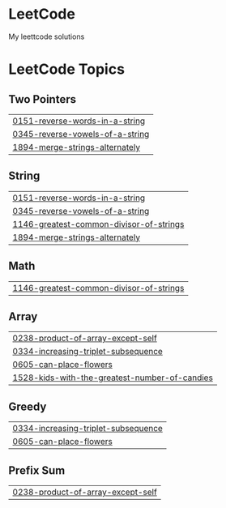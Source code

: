 # LeetCode
My leettcode solutions

<!---LeetCode Topics Start-->
# LeetCode Topics
## Two Pointers
|  |
| ------- |
| [0151-reverse-words-in-a-string](https://github.com/ym2244/LeetCode/tree/master/0151-reverse-words-in-a-string) |
| [0345-reverse-vowels-of-a-string](https://github.com/ym2244/LeetCode/tree/master/0345-reverse-vowels-of-a-string) |
| [1894-merge-strings-alternately](https://github.com/ym2244/LeetCode/tree/master/1894-merge-strings-alternately) |
## String
|  |
| ------- |
| [0151-reverse-words-in-a-string](https://github.com/ym2244/LeetCode/tree/master/0151-reverse-words-in-a-string) |
| [0345-reverse-vowels-of-a-string](https://github.com/ym2244/LeetCode/tree/master/0345-reverse-vowels-of-a-string) |
| [1146-greatest-common-divisor-of-strings](https://github.com/ym2244/LeetCode/tree/master/1146-greatest-common-divisor-of-strings) |
| [1894-merge-strings-alternately](https://github.com/ym2244/LeetCode/tree/master/1894-merge-strings-alternately) |
## Math
|  |
| ------- |
| [1146-greatest-common-divisor-of-strings](https://github.com/ym2244/LeetCode/tree/master/1146-greatest-common-divisor-of-strings) |
## Array
|  |
| ------- |
| [0238-product-of-array-except-self](https://github.com/ym2244/LeetCode/tree/master/0238-product-of-array-except-self) |
| [0334-increasing-triplet-subsequence](https://github.com/ym2244/LeetCode/tree/master/0334-increasing-triplet-subsequence) |
| [0605-can-place-flowers](https://github.com/ym2244/LeetCode/tree/master/0605-can-place-flowers) |
| [1528-kids-with-the-greatest-number-of-candies](https://github.com/ym2244/LeetCode/tree/master/1528-kids-with-the-greatest-number-of-candies) |
## Greedy
|  |
| ------- |
| [0334-increasing-triplet-subsequence](https://github.com/ym2244/LeetCode/tree/master/0334-increasing-triplet-subsequence) |
| [0605-can-place-flowers](https://github.com/ym2244/LeetCode/tree/master/0605-can-place-flowers) |
## Prefix Sum
|  |
| ------- |
| [0238-product-of-array-except-self](https://github.com/ym2244/LeetCode/tree/master/0238-product-of-array-except-self) |
<!---LeetCode Topics End-->